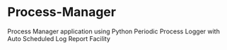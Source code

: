 # Process-Manager
Process Manager application using Python
Periodic Process Logger with Auto Scheduled Log Report Facility
